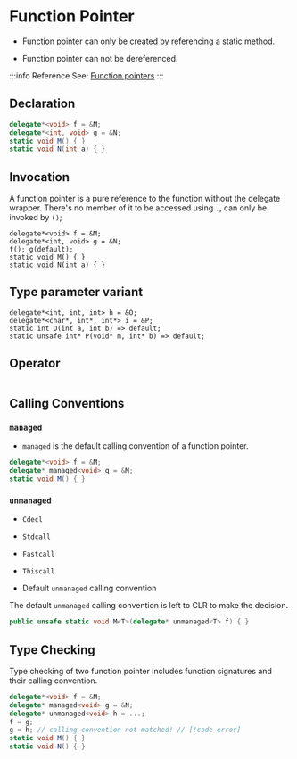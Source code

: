 # Function Pointer

- Function pointer can only be created by referencing a static method.

- Function pointer can not be dereferenced.

:::info Reference
See: [Function pointers](https://learn.microsoft.com/en-us/dotnet/csharp/language-reference/unsafe-code#function-pointers)
:::

## Declaration

```cs
delegate*<void> f = &M;
delegate*<int, void> g = &N;
static void M() { }
static void N(int a) { }
```

## Invocation

A function pointer is a pure reference to the function without the delegate wrapper.
There's no member of it to be accessed using `.`, can only be invoked by `()`;

```cs{3}
delegate*<void> f = &M;
delegate*<int, void> g = &N;
f(); g(default);
static void M() { }
static void N(int a) { }
```

## Type parameter variant

```cs{2,4}
delegate*<int, int, int> h = &O;
delegate*<char*, int*, int*> i = &P;
static int O(int a, int b) => default;
static unsafe int* P(void* m, int* b) => default;
```

## Operator

```cs

```

## Calling Conventions

### `managed`

- `managed` is the default calling convention of a function pointer.

```cs
delegate*<void> f = &M;
delegate* managed<void> g = &M;
static void M() { }
```

### `unmanaged`

- `Cdecl`

- `Stdcall`

- `Fastcall`

- `Thiscall`

- Default `unmanaged` calling convention

The default `unmanaged` calling convention is left to CLR to make the decision.

```cs
public unsafe static void M<T>(delegate* unmanaged<T> f) { }
```

## Type Checking

Type checking of two function pointer includes function signatures and their calling convention.

```cs
delegate*<void> f = &M;
delegate* managed<void> g = &N;
delegate* unmanaged<void> h = ...;
f = g;
g = h; // calling convention not matched! // [!code error]
static void M() { }
static void N() { }
```

